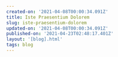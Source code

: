```yaml
---
created-on: '2021-04-08T00:00:34.091Z'
title: Iste Praesentium Dolorem
slug: iste-praesentium-dolorem
updated-on: '2021-04-08T00:00:34.091Z'
published-on: '2021-04-23T02:48:17.401Z'
layout: '[blog].html'
tags: blog
---
```



